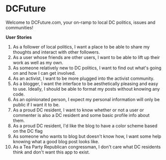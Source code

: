 # DCFuture

Welcome to DCFuture.com, your on-ramp to local DC politics, issues and communities!

**User Stories**

1. As a follower of local politics, I want a place to be able to share my thoughts and interact with other followers.
2. As a user whose friends are other users, I want to be able to lift up their work as well as my own.
3. As someone relatively new to DC politics, I want to find out what's going on and how I can get involved.
4. As an activist, I want to be more plugged into the activist community.
5. As a blogger, I want the interface to be aesthetically pleasing and easy to use. Ideally, I should be able to format my posts without knowing any code.
6. As an opinionated person, I expect my personal information will only be public if I want it to be. 
7. As a proud DC resident, I want to know whether or not a user or commenter is also a DC resident and some basic profile info about them.
8. As a proud DC resident, I'd like the blog to have a color scheme based on the DC flag
9. As someone who wants to blog but doesn't know how, I want some help knowing what a good blog post looks like.
10. As a Tea Party Republican congressman, I don't care what DC residents think and don't want this app to exist.
